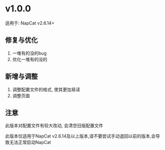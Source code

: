 # v1.0.0

适用于: NapCat v2.6.14+

## 修复与优化
1. 一堆有的没的bug
2. 优化一堆有的没的

## 新增与调整
1. 调整配置文件的格式, 使其更加易读
2. 调整页面

## 注意
此版本对配置文件有较大改动, 会清空旧版配置文件

此版本仅适用于NapCat v2.6.14及以上版本,请不要尝试手动退回以前的版本,会导致无法正常启动NapCat
